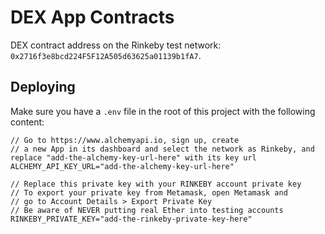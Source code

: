 # DEX App Contracts

DEX contract address on the Rinkeby test network: `0x2716f3e8bcd224F5F12A505d63625a01139b1fA7`.

## Deploying

Make sure you have a `.env` file in the root of this project with the following content:

```
// Go to https://www.alchemyapi.io, sign up, create
// a new App in its dashboard and select the network as Rinkeby, and replace "add-the-alchemy-key-url-here" with its key url
ALCHEMY_API_KEY_URL="add-the-alchemy-key-url-here"

// Replace this private key with your RINKEBY account private key
// To export your private key from Metamask, open Metamask and
// go to Account Details > Export Private Key
// Be aware of NEVER putting real Ether into testing accounts
RINKEBY_PRIVATE_KEY="add-the-rinkeby-private-key-here"
```